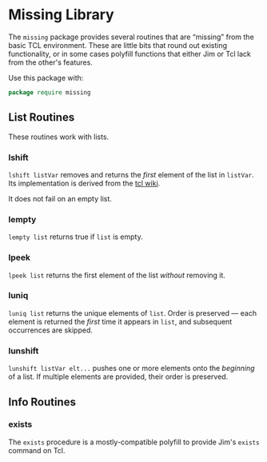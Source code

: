 # Missing Library

The `missing` package provides several routines that are “missing” from the
basic TCL environment.  These are little bits that round out existing
functionality, or in some cases polyfill functions that either Jim or Tcl
lack from the other's features.

Use this package with:

```tcl
package require missing
```

## List Routines

These routines work with lists.

### lshift

[lshift]: https://wiki.tcl-lang.org/page/lshift

`lshift listVar` removes and returns the *first* element of the list in
`listVar`.  Its implementation is derived from the [tcl wiki][lshift].

It does not fail on an empty list.

### lempty

`lempty list` returns true if `list` is empty.

### lpeek

`lpeek list` returns the first element of the list *without* removing it.

### luniq

`luniq list` returns the unique elements of `list`.  Order is preserved — each element is
returned the *first* time it appears in `list`, and subsequent occurrences are skipped.

### lunshift

`lunshift listVar elt...` pushes one or more elements onto the *beginning* of a list.
If multiple elements are provided, their order is preserved.

## Info Routines

### exists

The `exists` procedure is a mostly-compatible polyfill to provide Jim's `exists`
command on Tcl.
